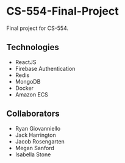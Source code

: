 # CS-554-Final-Project
Final project for CS-554.

## Technologies
* ReactJS
* Firebase Authentication
* Redis
* MongoDB
* Docker
* Amazon ECS

## Collaborators
* Ryan Giovanniello
* Jack Harrington
* Jacob Rosengarten
* Megan Sanford
* Isabella Stone